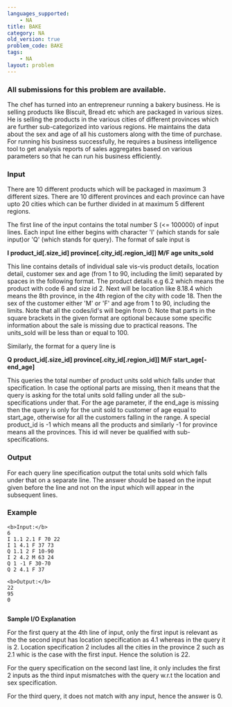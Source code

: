 ```yaml
---
languages_supported:
    - NA
title: BAKE
category: NA
old_version: true
problem_code: BAKE
tags:
    - NA
layout: problem
---
```

###  All submissions for this problem are available. 

The chef has turned into an entrepreneur running a bakery business. He is selling products like Biscuit, Bread etc which are packaged in various sizes. He is selling the products in the various cities of different provinces which are further sub-categorized into various regions. He maintains the data about the sex and age of all his customers along with the time of purchase. For running his business successfully, he requires a business intelligence tool to get analysis reports of sales aggregates based on various parameters so that he can run his business efficiently.

### Input

There are 10 different products which will be packaged in maximum 3 different sizes. There are 10 different provinces and each province can have upto 20 cities which can be further divided in at maximum 5 different regions.

 The first line of the input contains the total number S (<= 100000) of input lines. Each input line either begins with character 'I' (which stands for sale input)or 'Q' (which stands for query). The format of sale input is 

**I product\_id\[.size\_id\] province\[.city\_id\[.region\_id\]\] M/F age units\_sold**

 This line contains details of individual sale vis-vis product details, location detail, customer sex and age (from 1 to 90, including the limit) separated by spaces in the following format. The product details e.g 6.2 which means the product with code 6 and size id 2. Next will be location like 8.18.4 which means the 8th province, in the 4th region of the city with code 18. Then the sex of the customer either 'M' or 'F' and age from 1 to 90, including the limits. Note that all the codes/id's will begin from 0. Note that parts in the square brackets in the given format are optional because some specific information about the sale is missing due to practical reasons. The units\_sold will be less than or equal to 100. 

 Similarly, the format for a query line is 

**Q product\_id\[.size\_id\] province\[.city\_id\[.region\_id\]\] M/F start\_age\[-end\_age\]**

 This queries the total number of product units sold which falls under that specification. In case the optional parts are missing, then it means that the query is asking for the total units sold falling under all the sub-specifications under that. For the age parameter, if the end\_age is missing then the query is only for the unit sold to customer of age equal to start\_age, otherwise for all the customers falling in the range. A special product\_id is -1 which means all the products and similarly -1 for province means all the provinces. This id will never be qualified with sub-specifications.

### Output

For each query line specification output the total units sold which falls under that on a separate line. The answer should be based on the input given before the line and not on the input which will appear in the subsequent lines.

### Example

```
<b>Input:</b>
6
I 1.1 2.1 F 70 22
I 1 4.1 F 37 73
Q 1.1 2 F 10-90
I 2 4.2 M 63 24
Q 1 -1 F 30-70
Q 2 4.1 F 37

<b>Output:</b>
22
95
0


```
**Sample I/O Explanation**

 For the first query at the 4th line of input, only the first input is relevant as the the second input has location specification as 4.1 whereas in the query it is 2. Location specification 2 includes all the cities in the province 2 such as 2.1 whic is the case with the first input. Hence the solution is 22. 

 For the query specification on the second last line, it only includes the first 2 inputs as the third input mismatches with the query w.r.t the location and sex specification.

 For the third query, it does not match with any input, hence the answer is 0.